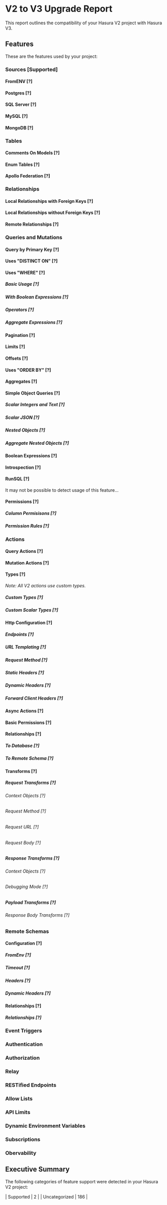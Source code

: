 
# V2 to V3 Upgrade Report

This report outlines the compatibility of your Hasura V2 project with Hasura V3.


## Features

These are the features used by your project:


### Sources [Supported]

#### FromENV [?]

#### Postgres [?]

#### SQL Server [?]

#### MySQL [?]

#### MongoDB [?]


### Tables

#### Comments On Models [?]

#### Enum Tables [?]

#### Apollo Federation [?]


### Relationships

#### Local Relationships with Foreign Keys [?]

#### Local Relationships without Foreign Keys [?]

#### Remote Relationships [?]


### Queries and Mutations

#### Query by Primary Key [?]

#### Uses "DISTINCT ON" [?]

#### Uses "WHERE" [?]

##### Basic Usage [?]

##### With Boolean Expressions [?]

##### Operators [?]

##### Aggregate Expressions [?]

#### Pagination [?]

#### Limits [?]

#### Offsets [?]

#### Uses "ORDER BY" [?]

#### Aggregates [?]

#### Simple Object Queries [?]

##### Scalar Integers and Text [?]

##### Scalar JSON [?]

##### Nested Objects [?]

##### Aggregate Nested Objects [?]

#### Boolean Expressions [?]

#### Introspection [?]

#### RunSQL [?]

It may not be possible to detect usage of this feature...

#### Permissions [?]

##### Column Permisisons [?]

##### Permission Rules [?]


### Actions

#### Query Actions [?]

#### Mutation Actions [?]

#### Types [?]

*Note: All V2 actions use custom types.*

##### Custom Types [?]

##### Custom Scalar Types [?]

#### Http Configuration [?]

##### Endpoints [?]

##### URL Templating [?]

##### Request Method [?]

##### Static Headers [?]

##### Dynamic Headers [?]

##### Forward Client Headers [?]

#### Async Actions [?]

#### Basic Permissions [?]

#### Relationships [?]

##### To Database [?]

##### To Remote Schema [?]

#### Transforms [?]

##### Request Transforms [?]

###### Context Objects [?]

###### Request Method [?]

###### Request URL [?]

###### Request Body [?]

##### Response Transforms [?]

###### Context Objects [?]

###### Debugging Mode [?]

##### Payload Transforms [?]

###### Response Body Transforms [?]


### Remote Schemas

#### Configuration [?]

##### FromEnv [?]

##### Timeout [?]

##### Headers [?]

##### Dynamic Headers [?]

#### Relationships [?]

##### Relationships [?]


### Event Triggers


### Authentication


### Authorization


### Relay


### RESTified Endpoints


### Allow Lists


### API Limits


### Dynamic Environment Variables


### Subscriptions


### Obervability



## Executive Summary

The following categories of feature support were detected in your Hasura V2 project:

| Supported | 2 |
| Uncategorized | 186 |

